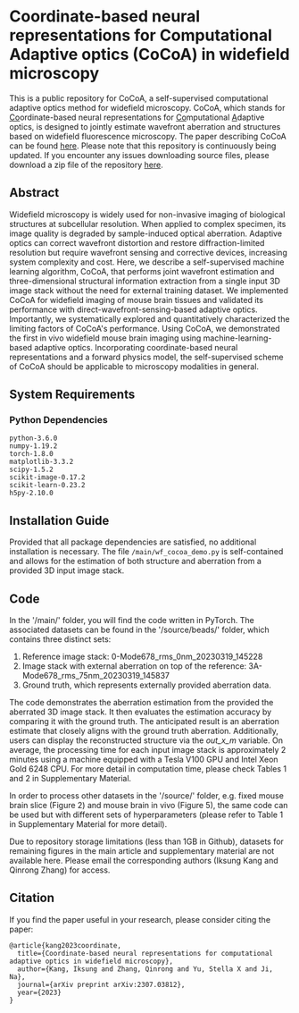 # Coordinate-based neural representations for Computational Adaptive optics (CoCoA) in widefield microscopy
This is a public repository for CoCoA, a self-supervised computational adaptive optics method for widefield microscopy. CoCoA, which stands for <u>Co</u>ordinate-based neural representations for <u>Co</u>mputational <u>A</u>daptive optics, is designed to jointly estimate wavefront aberration and structures based on widefield fluorescence microscopy. The paper describing CoCoA can be found <a href="https://www.nature.com/articles/s42256-024-00853-3">here</a>. Please note that this repository is continuously being updated. If you encounter any issues downloading source files, please download a zip file of the repository <a href="https://drive.google.com/file/d/1NSbZEPbJJuKwv6JcknqLJB0iPBAkmFYn/view?usp=sharing">here</a>.

## **Abstract**
Widefield microscopy is widely used for non-invasive imaging of biological structures at subcellular resolution. When applied to complex specimen, its image quality is degraded by sample-induced optical aberration. Adaptive optics can correct wavefront distortion and restore diffraction-limited resolution but require wavefront sensing and corrective devices, increasing system complexity and cost. Here, we describe a self-supervised machine learning algorithm, CoCoA, that performs joint wavefront estimation and three-dimensional structural information extraction from a single input 3D image stack without the need for external training dataset. We implemented CoCoA for widefield imaging of mouse brain tissues and validated its performance with direct-wavefront-sensing-based adaptive optics. Importantly, we systematically explored and quantitatively characterized the limiting factors of CoCoA's performance. Using CoCoA, we demonstrated the first in vivo widefield mouse brain imaging using machine-learning-based adaptive optics. Incorporating coordinate-based neural representations and a forward physics model, the self-supervised scheme of CoCoA should be applicable to microscopy modalities in general.

## System Requirements
### Python Dependencies
    python-3.6.0
    numpy-1.19.2
    torch-1.8.0
    matplotlib-3.3.2
    scipy-1.5.2
    scikit-image-0.17.2
    scikit-learn-0.23.2
    h5py-2.10.0

## Installation Guide
Provided that all package dependencies are satisfied, no additional installation is necessary. The file `/main/wf_cocoa_demo.py` is self-contained and allows for the estimation of both structure and aberration from a provided 3D input image stack.

## Code
In the '/main/' folder, you will find the code written in PyTorch. The associated datasets can be found in the '/source/beads/' folder, which contains three distinct sets:

1. Reference image stack: 0-Mode678_rms_0nm_20230319_145228
2. Image stack with external aberration on top of the reference: 3A-Mode678_rms_75nm_20230319_145837
3. Ground truth, which represents externally provided aberration data.

The code demonstrates the aberration estimation from the provided the aberrated 3D image stack. It then evaluates the estimation accuracy by comparing it with the ground truth. The anticipated result is an aberration estimate that closely aligns with the ground truth aberration. Additionally, users can display the reconstructed structure via the _out_x_m_ variable. On average, the processing time for each input image stack is approximately 2 minutes using a machine equipped with a Tesla V100 GPU and Intel Xeon Gold 6248 CPU. For more detail in computation time, please check  Tables 1 and 2 in Supplementary Material.

In order to process other datasets in the '/source/' folder, e.g. fixed mouse brain slice (Figure 2) and mouse brain in vivo (Figure 5), the same code can be used but with different sets of hyperparameters (please refer to Table 1 in Supplementary Material for more detail).

Due to repository storage limitations (less than 1GB in Github), datasets for remaining figures in the main article and supplementary material are not available here. Please email the corresponding authors (Iksung Kang and Qinrong Zhang) for access.


## Citation
If you find the paper useful in your research, please consider citing the paper:

    @article{kang2023coordinate,
      title={Coordinate-based neural representations for computational adaptive optics in widefield microscopy},
      author={Kang, Iksung and Zhang, Qinrong and Yu, Stella X and Ji, Na},
      journal={arXiv preprint arXiv:2307.03812},
      year={2023}
    }

